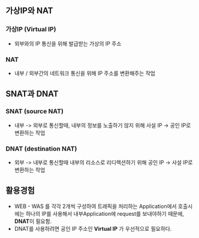## 가상IP와 NAT

### 가상IP (Virtual IP)

- 외부와의 IP 통신을 위해 발급받는 가상의 IP 주소

### NAT

- 내부 / 외부간의 네트워크 통신을 위해 IP 주소를 변환해주는 작업

## SNAT과 DNAT

### SNAT (source NAT)

- 내부 -> 외부로 통신할때, 내부의 정보를 노출하기 않지 위해 사설 IP -> 공인 IP로 변환하는 작업

### DNAT (destination NAT)

- 외부 -> 내부로 통신할때 내부의 리소스로 리디렉션하기 위해 공인 IP -> 사설 IP로 변환하는 작업

##  활용경험

- WEB - WAS 를 각각 2개씩 구성하여 트래픽을 처리하는 Application에서 
  호출시에는 하나의 IP를 사용해서 내부Application에 request를 보내야하기 때문에, **DNAT**이 필요함.
- DNAT를 사용하려면 공인 IP 주소인 **Virtual IP** 가 우선적으로 필요하다. 


